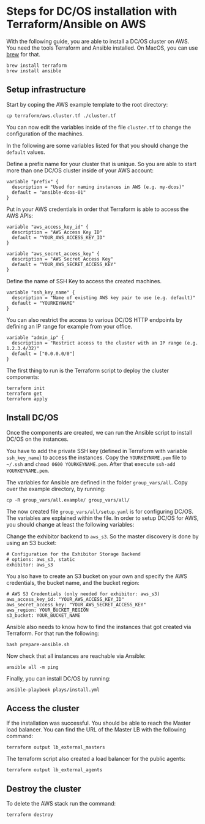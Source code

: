 # Steps for DC/OS installation with Terraform/Ansible on AWS

With the following guide, you are able to install a DC/OS cluster on AWS. You need the tools Terraform and Ansible installed. On MacOS, you can use [brew](https://brew.sh/) for that.

```
brew install terraform
brew install ansible
```

## Setup infrastructure

Start by coping the AWS example template to the root directory:

```
cp terraform/aws.cluster.tf ./cluster.tf
```

You can now edit the variables inside of the file `cluster.tf` to change the configuration of the machines.

In the following are some variables listed for that you should change the `default` values.

Define a prefix name for your cluster that is unique. So you are able to start more than one DC/OS cluster inside of your AWS account:

```
variable "prefix" {
  description = "Used for naming instances in AWS (e.g. my-dcos)"
  default = "ansible-dcos-01"
}
```

Put in your AWS credentials in order that Terraform is able to access the AWS APIs:

```
variable "aws_access_key_id" {
  description = "AWS Access Key ID"
  default = "YOUR_AWS_ACCESS_KEY_ID"
}

variable "aws_secret_access_key" {
  description = "AWS Secret Access Key"
  default = "YOUR_AWS_SECRET_ACCESS_KEY"
}
```

Define the name of SSH Key to access the created machines.

```
variable "ssh_key_name" {
  description = "Name of existing AWS key pair to use (e.g. default)"
  default = "YOURKEYNAME"
}
```

You can also restrict the access to various DC/OS HTTP endpoints by defining an IP range for example from your office.

```
variable "admin_ip" {
  description = "Restrict access to the cluster with an IP range (e.g. 1.2.3.4/32)"
  default = ["0.0.0.0/0"]
}
```

The first thing to run is the Terraform script to deploy the cluster components:

```
terraform init
terraform get
terraform apply
```

## Install DC/OS

Once the components are created, we can run the Ansible script to install DC/OS on the instances.

You have to add the private SSH key (defined in Terraform with variable `ssh_key_name`) to access the instances. Copy the `YOURKEYNAME.pem` file to `~/.ssh` and `chmod 0600 YOURKEYNAME.pem`. After that execute `ssh-add YOURKEYNAME.pem`.

The variables for Ansible are defined in the folder `group_vars/all`. Copy over the example directory, by running:

```
cp -R group_vars/all.example/ group_vars/all/
```

The now created file `group_vars/all/setup.yaml` is for configuring DC/OS. The variables are explained within the file. In order to setup DC/OS for AWS, you should change at least the following variables:

Change the exhibitor backend to `aws_s3`. So the master discovery is done by using an S3 bucket:

```
# Configuration for the Exhibitor Storage Backend
# options: aws_s3, static
exhibitor: aws_s3
```
You also have to create an S3 bucket on your own and specify the AWS credentials, the bucket name, and the bucket region:

```
# AWS S3 Credentials (only needed for exhibitor: aws_s3)
aws_access_key_id: "YOUR_AWS_ACCESS_KEY_ID"
aws_secret_access_key: "YOUR_AWS_SECRET_ACCESS_KEY"
aws_region: YOUR_BUCKET_REGION
s3_bucket: YOUR_BUCKET_NAME
```

Ansible also needs to know how to find the instances that got created via Terraform. For that run the following:

```
bash prepare-ansible.sh
```

Now check that all instances are reachable via Ansible:

```
ansible all -m ping
```

Finally, you can install DC/OS by running:

```
ansible-playbook plays/install.yml
```

## Access the cluster

If the installation was successful. You should be able to reach the Master load balancer. You can find the URL of the Master LB with the following command:

```
terraform output lb_external_masters
```

The terraform script also created a load balancer for the public agents:

```
terraform output lb_external_agents
```

## Destroy the cluster

To delete the AWS stack run the command:

```
terraform destroy
```
